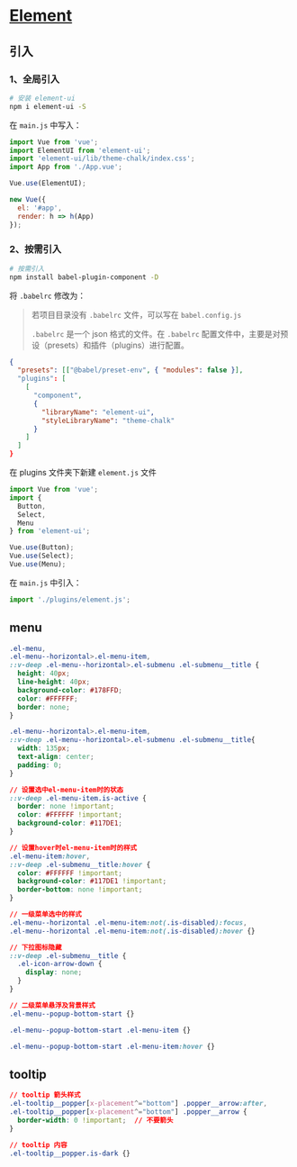 # [Element](https://element.eleme.cn/#/zh-CN)

## 引入

### 1、全局引入

```bash
# 安装 element-ui
npm i element-ui -S
```

在 `main.js` 中写入：

```js
import Vue from 'vue';
import ElementUI from 'element-ui';
import 'element-ui/lib/theme-chalk/index.css';
import App from './App.vue';

Vue.use(ElementUI);

new Vue({
  el: '#app',
  render: h => h(App)
});
```

### 2、按需引入

```bash
# 按需引入
npm install babel-plugin-component -D
```

将 `.babelrc` 修改为：

> 若项目目录没有 `.babelrc` 文件，可以写在 `babel.config.js`
>
> `.babelrc` 是一个 json 格式的文件。在 `.babelrc` 配置文件中，主要是对预设（presets）和插件（plugins）进行配置。

```json
{
  "presets": [["@babel/preset-env", { "modules": false }],
  "plugins": [
    [
      "component",
      {
        "libraryName": "element-ui",
        "styleLibraryName": "theme-chalk"
      }
    ]
  ]
}
```

在 plugins 文件夹下新建 `element.js` 文件

```js
import Vue from 'vue';
import {
  Button,  
  Select, 
  Menu
} from 'element-ui';

Vue.use(Button);
Vue.use(Select);
Vue.use(Menu);
```

在 `main.js` 中引入：

```js
import './plugins/element.js';
```

## menu

```css
.el-menu,
.el-menu--horizontal>.el-menu-item,
::v-deep .el-menu--horizontal>.el-submenu .el-submenu__title {
  height: 40px;
  line-height: 40px;
  background-color: #178FFD;
  color: #FFFFFF;
  border: none;
}

.el-menu--horizontal>.el-menu-item,
::v-deep .el-menu--horizontal>.el-submenu .el-submenu__title{
  width: 135px;
  text-align: center;
  padding: 0;
}

// 设置选中el-menu-item时的状态
::v-deep .el-menu-item.is-active {
  border: none !important;
  color: #FFFFFF !important;
  background-color: #117DE1;
}

// 设置hover时el-menu-item时的样式 
.el-menu-item:hover,
::v-deep .el-submenu__title:hover {
  color: #FFFFFF !important;
  background-color: #117DE1 !important;
  border-bottom: none !important;
}

// 一级菜单选中的样式
.el-menu--horizontal .el-menu-item:not(.is-disabled):focus,
.el-menu--horizontal .el-menu-item:not(.is-disabled):hover {}

// 下拉图标隐藏
::v-deep .el-submenu__title {
  .el-icon-arrow-down {
    display: none;
  }
}

// 二级菜单悬浮及背景样式
.el-menu--popup-bottom-start {}

.el-menu--popup-bottom-start .el-menu-item {}

.el-menu--popup-bottom-start .el-menu-item:hover {}
```



## tooltip

```css
// tooltip 箭头样式
.el-tooltip__popper[x-placement^="bottom"] .popper__arrow:after,
.el-tooltip__popper[x-placement^="bottom"] .popper__arrow {
  border-width: 0 !important;  // 不要箭头
}

// tooltip 内容
.el-tooltip__popper.is-dark {}
```

